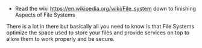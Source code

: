 * Read the wiki https://en.wikipedia.org/wiki/File_system down to finishing Aspects of File Systems

There is a lot in there but basically all you need to know is that File Systems optimize the space used to store your files and provide services on top to allow them to work properly and be secure. 
